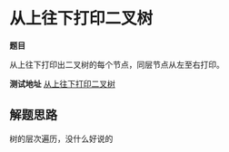 # 从上往下打印二叉树

**题目**

从上往下打印出二叉树的每个节点，同层节点从左至右打印。

**测试地址**
[从上往下打印二叉树](https://www.nowcoder.com/practice/7fe2212963db4790b57431d9ed259701?tpId=13&tqId=11175&rp=1&ru=/ta/coding-interviews&qru=/ta/coding-interviews/question-ranking)



## 解题思路

树的层次遍历，没什么好说的